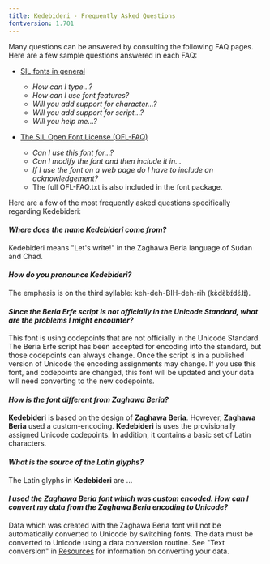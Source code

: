 ```yaml
---
title: Kedebideri - Frequently Asked Questions
fontversion: 1.701
---
```


Many questions can be answered by consulting the following FAQ pages. Here are a few sample questions answered in each FAQ:

- [SIL fonts in general](http://software.sil.org/fonts/faq)
    - *How can I type...?*
    - *How can I use font features?*
    - *Will you add support for character...?*
    - *Will you add support for script...?*
    - *WIll you help me...?*

- [The SIL Open Font License (OFL-FAQ)](https://scripts.sil.org/OFL-FAQ_web)
    - *Can I use this font for...?*
    - *Can I modify the font and then include it in...*
    - *If I use the font on a web page do I have to include an acknowledgement?*
    - The full OFL-FAQ.txt is also included in the font package.

Here are a few of the most frequently asked questions specifically regarding Kedebideri:

#### *Where does the name Kedebideri come from?*

Kedebideri means "Let's write!" in the Zaghawa Beria language of Sudan and Chad.

#### *How do you pronounce Kedebideri?*

The emphasis is on the third syllable: keh-deh-BIH-deh-rih (kɛ̀dɛ̀bɪ́dɛ́ɺɪ́).

#### *Since the Beria Erfe script is not officially in the Unicode Standard, what are the problems I might encounter?*

This font is using codepoints that are not officially in the Unicode Standard. The Beria Erfe script has been accepted for encoding into the standard, but those codepoints can always change. Once the script is in a published version of Unicode the encoding assignments may change. If you use this font, and codepoints are changed, this font will be updated and your data will need converting to the new codepoints.

#### *How is the font different from Zaghawa Beria?*

**Kedebideri** is based on the design of **Zaghawa Beria**. However, **Zaghawa Beria** used a custom-encoding. **Kedebideri** is uses the provisionally assigned Unicode codepoints. In addition, it contains a basic set of Latin characters. 

#### *What is the source of the Latin glyphs?*

The Latin glyphs in **Kedebideri** are ...

#### *I used the Zaghawa Beria font which was custom encoded. How can I convert my data from the Zaghawa Beria encoding to Unicode?*

Data which was created with the Zaghawa Beria font will not be automatically converted to Unicode by switching fonts. The data must be converted to Unicode using a data conversion routine. See "Text conversion" in [Resources](resources.md) for information on converting your data.




